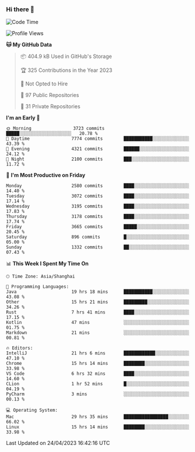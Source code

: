 ### Hi there 👋

<!--
**qbosen/qbosen** is a ✨ _special_ ✨ repository because its `README.md` (this file) appears on your GitHub profile.

Here are some ideas to get you started:

- 🔭 I’m currently working on ...
- 🌱 I’m currently learning ...
- 👯 I’m looking to collaborate on ...
- 🤔 I’m looking for help with ...
- 💬 Ask me about ...
- 📫 How to reach me: ...
- 😄 Pronouns: ...
- ⚡ Fun fact: ...
-->

<!--START_SECTION:waka-->
![Code Time](http://img.shields.io/badge/Code%20Time-1%2C916%20hrs%2010%20mins-blue)

![Profile Views](http://img.shields.io/badge/Profile%20Views-0-blue)

**🐱 My GitHub Data** 

> 📦 404.9 kB Used in GitHub's Storage 
 > 
> 🏆 325 Contributions in the Year 2023
 > 
> 🚫 Not Opted to Hire
 > 
> 📜 97 Public Repositories 
 > 
> 🔑 31 Private Repositories 
 > 
**I'm an Early 🐤** 

```text
🌞 Morning                3723 commits        █████░░░░░░░░░░░░░░░░░░░░   20.78 % 
🌆 Daytime                7774 commits        ███████████░░░░░░░░░░░░░░   43.39 % 
🌃 Evening                4321 commits        ██████░░░░░░░░░░░░░░░░░░░   24.12 % 
🌙 Night                  2100 commits        ███░░░░░░░░░░░░░░░░░░░░░░   11.72 % 
```
📅 **I'm Most Productive on Friday** 

```text
Monday                   2580 commits        ████░░░░░░░░░░░░░░░░░░░░░   14.40 % 
Tuesday                  3072 commits        ████░░░░░░░░░░░░░░░░░░░░░   17.14 % 
Wednesday                3195 commits        ████░░░░░░░░░░░░░░░░░░░░░   17.83 % 
Thursday                 3178 commits        ████░░░░░░░░░░░░░░░░░░░░░   17.74 % 
Friday                   3665 commits        █████░░░░░░░░░░░░░░░░░░░░   20.45 % 
Saturday                 896 commits         █░░░░░░░░░░░░░░░░░░░░░░░░   05.00 % 
Sunday                   1332 commits        ██░░░░░░░░░░░░░░░░░░░░░░░   07.43 % 
```


📊 **This Week I Spent My Time On** 

```text
🕑︎ Time Zone: Asia/Shanghai

💬 Programming Languages: 
Java                     19 hrs 18 mins      ███████████░░░░░░░░░░░░░░   43.08 % 
Other                    15 hrs 21 mins      █████████░░░░░░░░░░░░░░░░   34.26 % 
Rust                     7 hrs 41 mins       ████░░░░░░░░░░░░░░░░░░░░░   17.15 % 
Kotlin                   47 mins             ░░░░░░░░░░░░░░░░░░░░░░░░░   01.75 % 
Markdown                 21 mins             ░░░░░░░░░░░░░░░░░░░░░░░░░   00.81 % 

🔥 Editors: 
IntelliJ                 21 hrs 6 mins       ████████████░░░░░░░░░░░░░   47.10 % 
Chrome                   15 hrs 14 mins      ████████░░░░░░░░░░░░░░░░░   33.98 % 
VS Code                  6 hrs 32 mins       ████░░░░░░░░░░░░░░░░░░░░░   14.60 % 
CLion                    1 hr 52 mins        █░░░░░░░░░░░░░░░░░░░░░░░░   04.19 % 
PyCharm                  3 mins              ░░░░░░░░░░░░░░░░░░░░░░░░░   00.13 % 

💻 Operating System: 
Mac                      29 hrs 35 mins      █████████████████░░░░░░░░   66.02 % 
Linux                    15 hrs 14 mins      ████████░░░░░░░░░░░░░░░░░   33.98 % 
```


 Last Updated on 24/04/2023 16:42:16 UTC
<!--END_SECTION:waka-->
